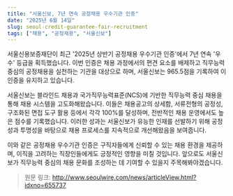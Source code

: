 ```yaml
---
title: "서울신보, 7년 연속 공정채용 우수기관 인증"
date: "2025년 6월 14일"
slug: seoul-credit-guarantee-fair-recruitment
tags: ["채용", "공정채용", "서울신보"]
---
```


서울신용보증재단이 최근 '2025년 상반기 공정채용 우수기관 인증'에서 7년 연속 '우수' 등급을 획득했습니다. 이번 인증은 채용 과정에서의 편견 요소를 배제하고 직무능력 중심의 공정채용을 실천하는 기관을 대상으로 하며, 서울신보는 965.5점을 기록하여 이 인증을 유지하고 있습니다.

서울신보는 블라인드 채용과 국가직무능력표준(NCS)에 기반한 직무능력 중심 채용을 통해 채용 시스템을 고도화해왔습니다. 이들은 채용공고의 상세함, 서류전형의 공정성, 구조화된 면접 도구 활용 등에서 각각 100%를 달성하며, 전반적인 채용 운영에서도 높은 점수를 기록했습니다. 이러한 성과는 서울신보가 유능한 인재를 선발하기 위해 공정성과 투명성을 바탕으로 채용 프로세스를 지속적으로 개선해왔음을 보여줍니다.

이와 같은 공정채용 우수기관 인증은 구직자들에게 신뢰할 수 있는 채용 환경을 제공하며, 이직을 고려하는 직장인들에게도 긍정적인 영향을 미칠 것입니다. 앞으로도 서울신보가 직무능력 중심의 채용 문화를 조성하는 데 기여할 수 있을지 주목해봐야겠습니다.

> 원문 링크: http://www.seoulwire.com/news/articleView.html?idxno=655737